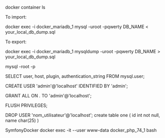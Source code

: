 docker container ls

To import:

docker exec -i docker_mariadb_1 mysql -uroot -pqwerty DB_NAME < your_local_db_dump.sql

To export:

docker exec -i docker_mariadb_1 mysqldump -uroot -pqwerty DB_NAME > your_local_db_dump.sql

mysql -root -p

SELECT user, host, plugin, authentication_string FROM mysql.user;

CREATE USER 'admin'@'localhost' IDENTIFIED BY 'admin';

GRANT ALL ON *.* TO 'admin'@'localhost';

FLUSH PRIVILEGES;

DROP USER 'nom_utilisateur'@'localhost';
create table one
(
id int not null, 
name char(25)
)

SymfonyDocker
docker exec -it --user www-data docker_php_74_1 bash